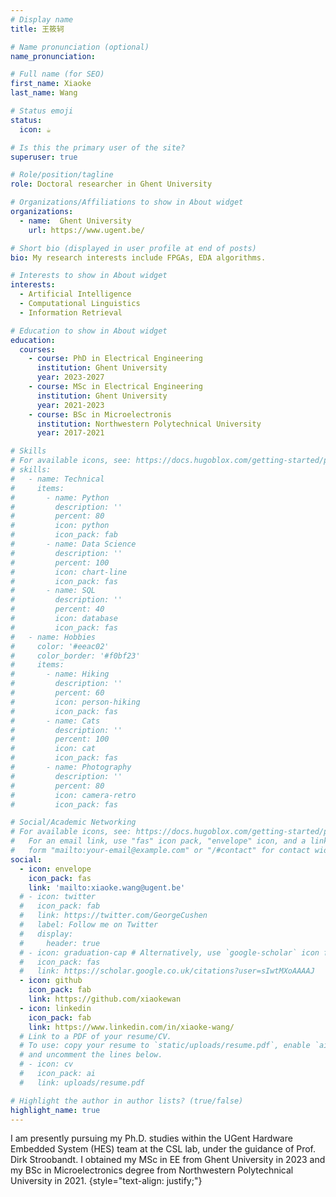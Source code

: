 ```yaml
---
# Display name
title: 王筱轲

# Name pronunciation (optional)
name_pronunciation: 

# Full name (for SEO)
first_name: Xiaoke
last_name: Wang

# Status emoji
status:
  icon: ☕️

# Is this the primary user of the site?
superuser: true

# Role/position/tagline
role: Doctoral researcher in Ghent University

# Organizations/Affiliations to show in About widget
organizations:
  - name:  Ghent University
    url: https://www.ugent.be/

# Short bio (displayed in user profile at end of posts)
bio: My research interests include FPGAs, EDA algorithms.

# Interests to show in About widget
interests:
  - Artificial Intelligence
  - Computational Linguistics
  - Information Retrieval

# Education to show in About widget
education:
  courses:
    - course: PhD in Electrical Engineering
      institution: Ghent University
      year: 2023-2027
    - course: MSc in Electrical Engineering
      institution: Ghent University
      year: 2021-2023
    - course: BSc in Microelectronis
      institution: Northwestern Polytechnical University
      year: 2017-2021

# Skills
# For available icons, see: https://docs.hugoblox.com/getting-started/page-builder/#icons
# skills:
#   - name: Technical
#     items:
#       - name: Python
#         description: ''
#         percent: 80
#         icon: python
#         icon_pack: fab
#       - name: Data Science
#         description: ''
#         percent: 100
#         icon: chart-line
#         icon_pack: fas
#       - name: SQL
#         description: ''
#         percent: 40
#         icon: database
#         icon_pack: fas
#   - name: Hobbies
#     color: '#eeac02'
#     color_border: '#f0bf23'
#     items:
#       - name: Hiking
#         description: ''
#         percent: 60
#         icon: person-hiking
#         icon_pack: fas
#       - name: Cats
#         description: ''
#         percent: 100
#         icon: cat
#         icon_pack: fas
#       - name: Photography
#         description: ''
#         percent: 80
#         icon: camera-retro
#         icon_pack: fas

# Social/Academic Networking
# For available icons, see: https://docs.hugoblox.com/getting-started/page-builder/#icons
#   For an email link, use "fas" icon pack, "envelope" icon, and a link in the
#   form "mailto:your-email@example.com" or "/#contact" for contact widget.
social:
  - icon: envelope
    icon_pack: fas
    link: 'mailto:xiaoke.wang@ugent.be'
  # - icon: twitter
  #   icon_pack: fab
  #   link: https://twitter.com/GeorgeCushen
  #   label: Follow me on Twitter
  #   display:
  #     header: true
  # - icon: graduation-cap # Alternatively, use `google-scholar` icon from `ai` icon pack
  #   icon_pack: fas
  #   link: https://scholar.google.co.uk/citations?user=sIwtMXoAAAAJ
  - icon: github
    icon_pack: fab
    link: https://github.com/xiaokewan
  - icon: linkedin
    icon_pack: fab
    link: https://www.linkedin.com/in/xiaoke-wang/
  # Link to a PDF of your resume/CV.
  # To use: copy your resume to `static/uploads/resume.pdf`, enable `ai` icons in `params.yaml`,
  # and uncomment the lines below.
  # - icon: cv
  #   icon_pack: ai
  #   link: uploads/resume.pdf

# Highlight the author in author lists? (true/false)
highlight_name: true
---
```



I am presently pursuing my Ph.D. studies within the UGent Hardware Embedded System (HES) team at the CSL lab, under the guidance of Prof. Dirk Stroobandt. I obtained my MSc in EE from Ghent University in 2023 and my BSc in Microelectronics degree from Northwestern Polytechnical University in 2021.
{style="text-align: justify;"}
